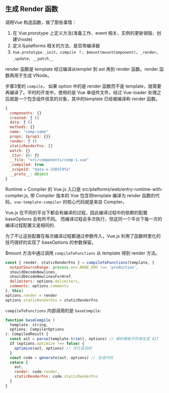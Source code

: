 ##  生成 Render 函数

调用Vue 构造函数，做了那些事情：
1. 在 Vue.prorotype 上定义方法(准备工作、event 相关、实例的更新销毁、创建Vnode)
2. 定义与platforms 相关的方法、是否带编译器
3. `Vue.prototype._init`、`compile ？`、`$mount(mountComponent)`、`_render`、`_update`、`__patch__`

render 函数是 template 经过编译从templet 到 ast 再到 render 函数。render 函数再用于生成 VNode。

步骤3里的  `compile`， 如果 option 中的是 render 函数而不是 template，就需要再编译了。平时的开发中，使用的是 Vue 单组件文件，经过 Vue-loader 处理之后就是一个包含组件信息的对象，其中的template 已经被编译称 render 函数。
```js
{
  components: {}
  created: ƒ ()
  data: ƒ ()
  methods: {}
  name: "comp-name"
  props: {prop1: {}}
  render: ƒ ()
  staticRenderFns: []
  watch: {}
  _Ctor: {0: ƒ}
  __file: "src/components/comp-1.vue"
  _compiled: true
  _scopeId: "data-v-330374fa"
  __proto__: Object
}

```

Runtime + Compiler 的 Vue.js 入口是 src/platforms/web/entry-runtime-with-compiler.js,
带 Compiler 版本的 Vue 包含将template 编译为 render 函数的代码，`vue-template-compiler` 的核心代码就是来自 Compiler。

Vue.js 在不同的平台下都会有编译的过程，因此编译过程中的依赖的配置 baseOptions 会有所不同。
而编译过程会多次执行，但这同一个平台下每一次的编译过程配置又是相同的.

为了不让这些配置在每次编译过程都通过参数传入，Vue.js 利用了函数柯里化的技巧很好的实现了 baseOptions 的参数保留。

$mount 方法中通过调用  ```compileToFunctions``` 从 template 得到 render 方法。
```js
const { render, staticRenderFns } = compileToFunctions(template, {
  outputSourceRange: process.env.NODE_ENV !== 'production',
  shouldDecodeNewlines,
  shouldDecodeNewlinesForHref,
  delimiters: options.delimiters,
  comments: options.comments
}, this)
options.render = render
options.staticRenderFns = staticRenderFns
```

`compileToFunctions` 内部调用的是 `baseCompile`:
```js
function baseCompile (
  template: string,
  options: CompilerOptions
): CompiledResult {
  const ast = parse(template.trim(), options) // 解析模板字符串生成 AST
  if (options.optimize !== false) {
    optimize(ast, options) // 优化语法树
  }
  const code = generate(ast, options) // 生成代码
  return {
    ast,
    render: code.render,
    staticRenderFns: code.staticRenderFns
  }
}
```